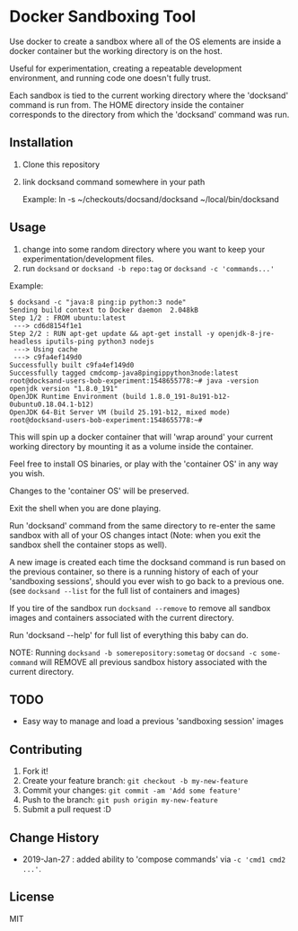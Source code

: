 # Docker Sandboxing Tool

Use docker to create a sandbox where all of the OS elements are inside a docker
container but the working directory is on the host.

Useful for experimentation, creating a repeatable development environment, and running code one doesn't fully trust.  

Each sandbox is tied to the current working directory where the 'docksand' command
is run from. The HOME directory inside the container corresponds to the directory from which the 'docksand' command was run.

## Installation

1. Clone this repository
2. link docksand command somewhere in your path

	Example:  ln -s ~/checkouts/docsand/docksand ~/local/bin/docksand

## Usage

1. change into some random directory where you want to keep your experimentation/development files.
2. run `docksand` or `docksand -b repo:tag` or `docksand -c 'commands...'`

Example:
```
$ docksand -c "java:8 ping:ip python:3 node"
Sending build context to Docker daemon  2.048kB
Step 1/2 : FROM ubuntu:latest
 ---> cd6d8154f1e1
Step 2/2 : RUN apt-get update && apt-get install -y openjdk-8-jre-headless iputils-ping python3 nodejs
 ---> Using cache
 ---> c9fa4ef149d0
Successfully built c9fa4ef149d0
Successfully tagged cmdcomp-java8pingippython3node:latest
root@docksand-users-bob-experiment:1548655778:~# java -version
openjdk version "1.8.0_191"
OpenJDK Runtime Environment (build 1.8.0_191-8u191-b12-0ubuntu0.18.04.1-b12)
OpenJDK 64-Bit Server VM (build 25.191-b12, mixed mode)
root@docksand-users-bob-experiment:1548655778:~#
```

This will spin up a docker container that will 'wrap around' your current working
directory by mounting it as a volume inside the container.

Feel free to install OS binaries, or play with the 'container OS' in any way you wish.

Changes to the 'container OS' will be preserved.

Exit the shell when you are done playing.

Run 'docksand' command from the same directory to re-enter the same sandbox with
all of your OS changes intact (Note: when you exit the sandbox shell the container
stops as well).

A new image is created each time the docksand command is run based on the previous
container, so there is a running history of each of your 'sandboxing sessions',
should you ever wish to go back to a previous one.
(see `docksand --list` for the full list of containers and images)

If you tire of the sandbox run `docksand --remove` to remove all sandbox images and containers associated with the current directory.

Run 'docksand --help' for full list of everything this baby can do.

NOTE: Running `docksand -b somerepository:sometag` or `docsand -c some-command` will REMOVE all previous sandbox history associated with the current directory.

## TODO

* Easy way to manage and load a previous 'sandboxing session' images

## Contributing

1. Fork it!
2. Create your feature branch: `git checkout -b my-new-feature`
3. Commit your changes: `git commit -am 'Add some feature'`
4. Push to the branch: `git push origin my-new-feature`
5. Submit a pull request :D

## Change History

- 2019-Jan-27 : added ability to 'compose commands' via `-c 'cmd1 cmd2 ...'`.


## License

MIT
